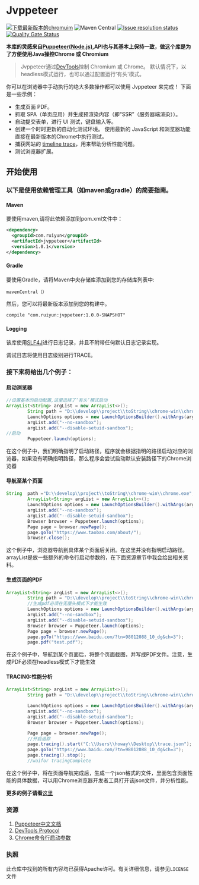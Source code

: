 # Jvppeteer
<p align = "left">
<a rel="nofollow" href="https://download-chromium.appspot.com/"><img src ="https://img.shields.io/badge/chromium%20download-latest-blue"  alt="下载最新版本的chromuim" style="max-width:100%;"></a> <a><img alt="Maven Central" src="https://img.shields.io/maven-central/v/io.github.fanyong920/jvppeteer"></a> <a href="https://github.com/fanyong920/jvppeteer/issues"><img alt="Issue resolution status" src="https://img.shields.io/github/issues/fanyong920/jvppeteer" style="max-width:100%;"></a>
    <a href="https://sonarcloud.io/dashboard?id=fanyong920_jvppeteer"><img alt="Quality Gate Status" src="https://sonarcloud.io/api/project_badges/measure?project=fanyong920_jvppeteer&metric=alert_status" style="max-width:100%;"></a>
</p>




**本库的灵感来自[Puppeteer(Node.js)](https://github.com/puppeteer/puppeteer),API也与其基本上保持一致，做这个库是为了方便使用Java操控Chrome 或 Chromium**




   >Jvppeteer通过[DevTools](https://chromedevtools.github.io/devtools-protocol/)控制 Chromium 或 Chrome。
   >默认情况下，以headless模式运行，也可以通过配置运行'有头'模式。


你可以在浏览器中手动执行的绝大多数操作都可以使用 Jvppeteer 来完成！ 下面是一些示例：

- 生成页面 PDF。
- 抓取 SPA（单页应用）并生成预渲染内容（即“SSR”（服务器端渲染））。
- 自动提交表单，进行 UI 测试，键盘输入等。
- 创建一个时时更新的自动化测试环境。 使用最新的 JavaScript 和浏览器功能直接在最新版本的Chrome中执行测试。
- 捕获网站的 [timeline trace](https://developers.google.com/web/tools/chrome-devtools/evaluate-performance/reference)，用来帮助分析性能问题。
- 测试浏览器扩展。

## 开始使用

### 以下是使用依赖管理工具（如maven或gradle）的简要指南。
#### Maven
要使用maven,请将此依赖添加到pom.xml文件中：

```xml
<dependency>
  <groupId>com.ruiyun</groupId>
  <artifactId>jvppeteer</artifactId>
  <version>1.0.1</version>
</dependency>
```

#### Gradle

要使用Gradle，请将Maven中央存储库添加到您的存储库列表中:

```
mavenCentral（）
```

然后，您可以将最新版本添加到您的构建中。

```xml
compile "com.ruiyun:jvppeteer:1.0.0-SNAPSHOT"
```

#### Logging

该库使用[SLF4J](https://www.slf4j.org/)进行日志记录，并且不附带任何默认日志记录实现。

调试日志将使用日志级别进行TRACE。

### 接下来将给出几个例子：

#### 启动浏览器

```java
//设置基本的启动配置,这里选择了‘有头’模式启动
ArrayList<String> argList = new ArrayList<>();
		String path = "D:\\develop\\project\\toString\\chrome-win\\chrome.exe";
		LaunchOptions options = new LaunchOptionsBuilder().withArgs(argList).withHeadless(false).withPipe(true).withExecutablePath(path).build();
		argList.add("--no-sandbox");
		argList.add("--disable-setuid-sandbox");
//启动
		Puppeteer.launch(options);
```

在这个例子中，我们明确指明了启动路径，程序就会根据指明的路径启动对应的浏览器，如果没有明确指明路径，那么程序会尝试启动默认安装路径下的Chrome浏览器

#### 导航至某个页面

```java
String  path ="D:\\develop\\project\\toString\\chrome-win\\chrome.exe";
        ArrayList<String> argList = new ArrayList<>();
        LaunchOptions options = new LaunchOptionsBuilder().withArgs(argList).withHeadless(false).withExecutablePath(path).build();
        argList.add("--no-sandbox");
        argList.add("--disable-setuid-sandbox");
        Browser browser = Puppeteer.launch(options);
        Page page = browser.newPage();
        page.goTo("https://www.taobao.com/about/");
        browser.close();
```

这个例子中，浏览器导航到具体某个页面后关闭。在这里并没有指明启动路径。arrayList是放一些额外的命令行启动参数的，在下面资源章节中我会给出相关资料。

#### 生成页面的PDF

```java
ArrayList<String> argList = new ArrayList<>();
        String path = "D:\\develop\\project\\toString\\chrome-win\\chrome.exe";
        //生成pdf必须在无厘头模式下才能生效
        LaunchOptions options = new LaunchOptionsBuilder().withArgs(argList).withHeadless(true).withExecutablePath(path).build();
        argList.add("--no-sandbox");
        argList.add("--disable-setuid-sandbox");
        Browser browser = Puppeteer.launch(options);
        Page page = browser.newPage();
        page.goTo("https://www.baidu.com/?tn=98012088_10_dg&ch=3");
        page.pdf("test.pdf");
```

在这个例子中，导航到某个页面后，将整个页面截图，并写成PDF文件。注意，生成PDF必须在headless模式下才能生效

#### TRACING:性能分析

```java
ArrayList<String> argList = new ArrayList<>();
        String path = "D:\\develop\\project\\toString\\chrome-win\\chrome.exe";

        LaunchOptions options = new LaunchOptionsBuilder().withArgs(argList).withHeadless(true).withExecutablePath(path).build();
        argList.add("--no-sandbox");
        argList.add("--disable-setuid-sandbox");
        Browser browser = Puppeteer.launch(options);

        Page page = browser.newPage();
        //开启追踪
        page.tracing().start("C:\\Users\\howay\\Desktop\\trace.json");
        page.goTo("https://www.baidu.com/?tn=98012088_10_dg&ch=3");
        page.tracing().stop();
        //waifor tracingComplete
```

在这个例子中，将在页面导航完成后，生成一个json格式的文件，里面包含页面性能的具体数据，可以用Chrome浏览器开发者工具打开该json文件，并分析性能。

**更多的例子请看**[这里](https://github.com/fanyong920/jvppeteer/tree/master/example/src/main/java/com/ruiyun/example)

### 资源

1. [Puppeteer中文文档](https://zhaoqize.github.io/puppeteer-api-zh_CN/#/)
2. [DevTools Protocol](https://chromedevtools.github.io/devtools-protocol/)
3. [Chrome命令行启动参数](https://peter.sh/experiments/chromium-command-line-switches/)

### 执照

此仓库中找到的所有内容均已获得Apache许可。有关详细信息，请参见`LICENSE`文件